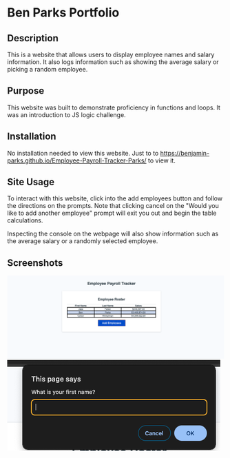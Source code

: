 # Ben Parks Portfolio

## Description
This is a website that allows users to display employee names and salary information. It also logs information such as showing the average salary or picking a random employee.

## Purpose
This website was built to demonstrate proficiency in functions and loops. It was an introduction to JS logic challenge.

## Installation
No installation needed to view this website. Just to to https://benjamin-parks.github.io/Employee-Payroll-Tracker-Parks/ to view it. 

## Site Usage
To interact with this website, click into the add employees button and follow the directions on the prompts. Note that clicking cancel on the "Would you like to add another employee" prompt will exit you out and begin the table calculations. 

Inspecting the console on the webpage will also show information such as the average salary or a randomly selected employee. 

## Screenshots

![Webpage Overview](./Assets/pictures/image.png)
![prompt example](./Assets/pictures/image-1.png)